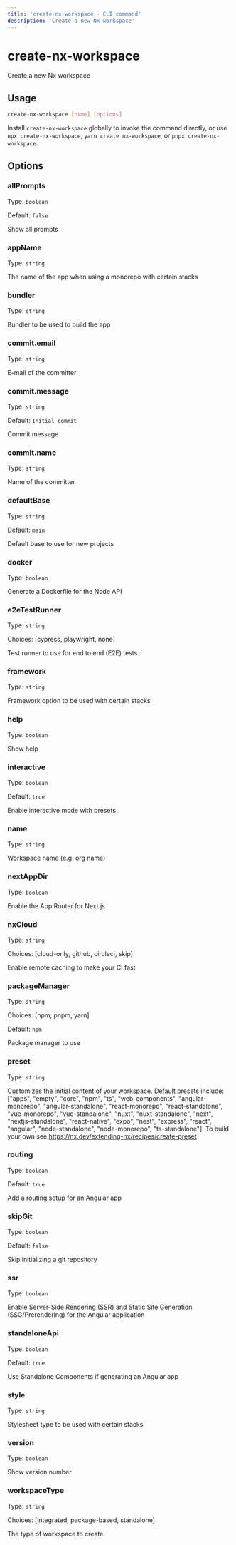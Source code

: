 ```yaml
---
title: 'create-nx-workspace - CLI command'
description: 'Create a new Nx workspace'
---
```


# create-nx-workspace

Create a new Nx workspace

## Usage

```bash
create-nx-workspace [name] [options]
```

Install `create-nx-workspace` globally to invoke the command directly, or use `npx create-nx-workspace`, `yarn create nx-workspace`, or `pnpx create-nx-workspace`.

## Options

### allPrompts

Type: `boolean`

Default: `false`

Show all prompts

### appName

Type: `string`

The name of the app when using a monorepo with certain stacks

### bundler

Type: `string`

Bundler to be used to build the app

### commit.email

Type: `string`

E-mail of the committer

### commit.message

Type: `string`

Default: `Initial commit`

Commit message

### commit.name

Type: `string`

Name of the committer

### defaultBase

Type: `string`

Default: `main`

Default base to use for new projects

### docker

Type: `boolean`

Generate a Dockerfile for the Node API

### e2eTestRunner

Type: `string`

Choices: [cypress, playwright, none]

Test runner to use for end to end (E2E) tests.

### framework

Type: `string`

Framework option to be used with certain stacks

### help

Type: `boolean`

Show help

### interactive

Type: `boolean`

Default: `true`

Enable interactive mode with presets

### name

Type: `string`

Workspace name (e.g. org name)

### nextAppDir

Type: `boolean`

Enable the App Router for Next.js

### nxCloud

Type: `string`

Choices: [cloud-only, github, circleci, skip]

Enable remote caching to make your CI fast

### packageManager

Type: `string`

Choices: [npm, pnpm, yarn]

Default: `npm`

Package manager to use

### preset

Type: `string`

Customizes the initial content of your workspace. Default presets include: ["apps", "empty", "core", "npm", "ts", "web-components", "angular-monorepo", "angular-standalone", "react-monorepo", "react-standalone", "vue-monorepo", "vue-standalone", "nuxt", "nuxt-standalone", "next", "nextjs-standalone", "react-native", "expo", "nest", "express", "react", "angular", "node-standalone", "node-monorepo", "ts-standalone"]. To build your own see https://nx.dev/extending-nx/recipes/create-preset

### routing

Type: `boolean`

Default: `true`

Add a routing setup for an Angular app

### skipGit

Type: `boolean`

Default: `false`

Skip initializing a git repository

### ssr

Type: `boolean`

Enable Server-Side Rendering (SSR) and Static Site Generation (SSG/Prerendering) for the Angular application

### standaloneApi

Type: `boolean`

Default: `true`

Use Standalone Components if generating an Angular app

### style

Type: `string`

Stylesheet type to be used with certain stacks

### version

Type: `boolean`

Show version number

### workspaceType

Type: `string`

Choices: [integrated, package-based, standalone]

The type of workspace to create
